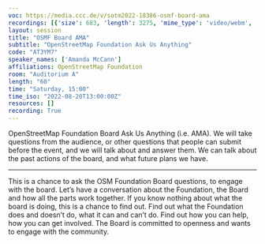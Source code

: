 ```yaml
---
voc: https://media.ccc.de/v/sotm2022-18386-osmf-board-ama
recordings: [{'size': 683, 'length': 3275, 'mime_type': 'video/webm', 'language': 'eng', 'filename': 'sotm2022-18386-eng-OSMF_Board_AMA_webm-hd.webm', 'state': 'new', 'folder': 'webm-hd', 'high_quality': True, 'width': 1920, 'height': 1080, 'updated_at': '2022-09-24T17:59:17.620+02:00', 'recording_url': 'https://cdn.media.ccc.de/events/sotm/2022/webm-hd/sotm2022-18386-eng-OSMF_Board_AMA_webm-hd.webm', 'url': 'https://api.media.ccc.de/public/recordings/61961', 'event_url': 'https://api.media.ccc.de/public/events/7aeac689-afe0-5b00-a161-c280b8595a2d', 'conference_url': 'https://api.media.ccc.de/public/conferences/sotm2022'}, {'size': 208, 'length': 3275, 'mime_type': 'video/webm', 'language': 'eng', 'filename': 'sotm2022-18386-eng-OSMF_Board_AMA_webm-sd.webm', 'state': 'new', 'folder': 'webm-sd', 'high_quality': False, 'width': 720, 'height': 576, 'updated_at': '2022-09-24T17:03:41.334+02:00', 'recording_url': 'https://cdn.media.ccc.de/events/sotm/2022/webm-sd/sotm2022-18386-eng-OSMF_Board_AMA_webm-sd.webm', 'url': 'https://api.media.ccc.de/public/recordings/61960', 'event_url': 'https://api.media.ccc.de/public/events/7aeac689-afe0-5b00-a161-c280b8595a2d', 'conference_url': 'https://api.media.ccc.de/public/conferences/sotm2022'}, {'size': 204, 'length': 3275, 'mime_type': 'video/mp4', 'language': 'eng', 'filename': 'sotm2022-18386-eng-OSMF_Board_AMA_sd.mp4', 'state': 'new', 'folder': 'h264-sd', 'high_quality': False, 'width': 720, 'height': 576, 'updated_at': '2022-09-24T16:06:55.420+02:00', 'recording_url': 'https://cdn.media.ccc.de/events/sotm/2022/h264-sd/sotm2022-18386-eng-OSMF_Board_AMA_sd.mp4', 'url': 'https://api.media.ccc.de/public/recordings/61959', 'event_url': 'https://api.media.ccc.de/public/events/7aeac689-afe0-5b00-a161-c280b8595a2d', 'conference_url': 'https://api.media.ccc.de/public/conferences/sotm2022'}, {'size': 49, 'length': 3275, 'mime_type': 'audio/mpeg', 'language': 'eng', 'filename': 'sotm2022-18386-eng-OSMF_Board_AMA_mp3.mp3', 'state': 'new', 'folder': 'mp3', 'high_quality': False, 'width': 0, 'height': 0, 'updated_at': '2022-09-24T16:01:16.547+02:00', 'recording_url': 'https://cdn.media.ccc.de/events/sotm/2022/mp3/sotm2022-18386-eng-OSMF_Board_AMA_mp3.mp3', 'url': 'https://api.media.ccc.de/public/recordings/61958', 'event_url': 'https://api.media.ccc.de/public/events/7aeac689-afe0-5b00-a161-c280b8595a2d', 'conference_url': 'https://api.media.ccc.de/public/conferences/sotm2022'}, {'size': 663, 'length': 3275, 'mime_type': 'video/mp4', 'language': 'eng', 'filename': 'sotm2022-18386-eng-OSMF_Board_AMA_hd.mp4', 'state': 'new', 'folder': 'h264-hd', 'high_quality': True, 'width': 1920, 'height': 1080, 'updated_at': '2022-09-24T15:59:09.327+02:00', 'recording_url': 'https://cdn.media.ccc.de/events/sotm/2022/h264-hd/sotm2022-18386-eng-OSMF_Board_AMA_hd.mp4', 'url': 'https://api.media.ccc.de/public/recordings/61957', 'event_url': 'https://api.media.ccc.de/public/events/7aeac689-afe0-5b00-a161-c280b8595a2d', 'conference_url': 'https://api.media.ccc.de/public/conferences/sotm2022'}]
layout: session
title: "OSMF Board AMA"
subtitle: "OpenStreetMap Foundation Ask Us Anything"
code: "AT3YM7"
speaker_names: ['Amanda McCann']
affiliations: OpenStreetMap Foundation
room: "Auditorium A"
length: "60"
time: "Saturday, 15:00"
time_iso: "2022-08-20T13:00:00Z"
resources: []
recording: True
---
```


OpenStreetMap Foundation Board Ask Us Anything (i.e. AMA). We will take questions from the audience, or other questions that people can submit before the event, and we will talk about and answer them. We can talk about the past actions of the board, and what future plans we have.

<hr>

This is a chance to ask the OSM Foundation Board questions, to engage with the board. Let’s have a conversation about the Foundation, the Board and how all the parts work together. If you know nothing about what the board is doing, this is a chance to find out. Find out what the Foundation does and doesn’t do, what it can and can’t do. Find out how you can help, how you can get involved. The Board is committed to openness and wants to engage with the community.

